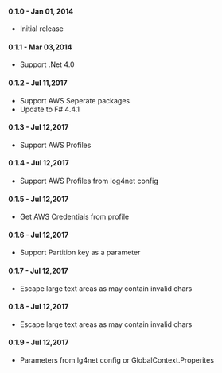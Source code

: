 #### 0.1.0 - Jan 01, 2014
* Initial release

#### 0.1.1 - Mar 03,2014
* Support .Net 4.0

#### 0.1.2 - Jul 11,2017
* Support AWS Seperate packages
* Update to F# 4.4.1

#### 0.1.3 - Jul 12,2017

* Support AWS Profiles

#### 0.1.4 - Jul 12,2017

* Support AWS Profiles from log4net config

#### 0.1.5 - Jul 12,2017

* Get AWS Credentials from profile


#### 0.1.6 - Jul 12,2017

* Support Partition key as a parameter

#### 0.1.7 - Jul 12,2017

* Escape large text areas as may contain invalid chars

#### 0.1.8 - Jul 12,2017

* Escape large text areas as may contain invalid chars

#### 0.1.9 - Jul 12,2017

* Parameters from lg4net config or GlobalContext.Properites
